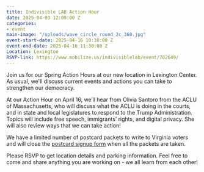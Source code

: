 ```yaml
---
title: Indivisible LAB Action Hour
date: 2025-04-03 12:00:00 Z
categories:
- event
main-image: "/uploads/wave_circle_round_2c_360.jpg"
event-start-date: 2025-04-16 10:30:00 Z
event-end-date: 2025-04-16 11:30:00 Z
Location: Lexington
RSVP-link: https://www.mobilize.us/indivisiblelab/event/702649/
---
```


Join us for our Spring Action Hours at our new location in Lexington Center. As usual, we'll discuss current events and actions you can take to strengthen our democracy. 

At our Action Hour on April 16, we’ll hear from Olivia Santoro from the ACLU of Massachusetts, who will discuss what the ACLU is doing in the courts, and in state and local legislatures to respond to the Trump Administration. Topics will include free speech, immigrants’ rights, and digital privacy. She will also review ways that we can take action!

We have a limited number of postcard packets to write to Virginia voters and will close the [postcard signup form](https://docs.google.com/forms/d/e/1FAIpQLSfZ2hEmkcozRMW9jGLU4GlcOuhTM8Bx9_fSABVSdDG-Lj-9Ng/viewform) when all the packets are taken.

Please RSVP to get location details and parking information. Feel free to come and share anything you are working on - we all learn from each other!